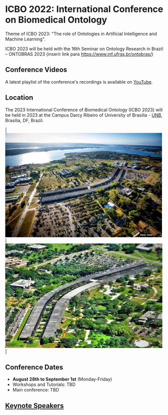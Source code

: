 # ICBO 2022: International Conference on Biomedical Ontology

Theme of ICBO 2023: "The role of Ontologies in Artificial Intelligence and Machine Learning".

ICBO 2023 will be held with the 16th Seminar on Ontology Research in Brazil – ONTOBRAS 2023 (inserir link para https://www.inf.ufrgs.br/ontobras/)

## Conference Videos

A latest playlist of the conference's recordings is available on [YouTube](https://www.youtube.com/channel/UCUT0MwXxAFnekhsSJVmHTJw/playlists).  

<!-- ## Conference Feedback

This year's ICBO conference has ended. See this [PDF](survey/ICBO2022-survey-results-final.pdf) to see participant feedback. -->

## Location 

The 2023 International Conference of Biomedical Ontology (ICBO 2023) will be held in 2023 at the Campus Darcy Ribeiro of University of Brasilia - [UNB](https://international.unb.br), Brasilia, DF, Brazil.

| ![UnB](./images/unb-1.jpg) | ![UnB](./images/25abr2011_campus-darcy_betomonteiro.jpg) | 

## Conference Dates
- **August 28th to September 1st** (Monday-Friday)
- Workshops and Tutorials: TBD
- Main conference: TBD  

## [Keynote Speakers](keynote-speakers.md)
